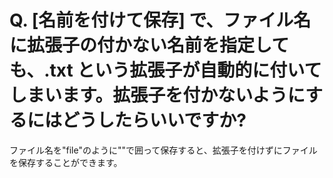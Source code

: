 # Q. \[名前を付けて保存\] で、ファイル名に拡張子の付かない名前を指定しても、.txt という拡張子が自動的に付いてしまいます。拡張子を付かないようにするにはどうしたらいいですか?

ファイル名を"file"のように""で囲って保存すると、拡張子を付けずにファイルを保存することができます。
